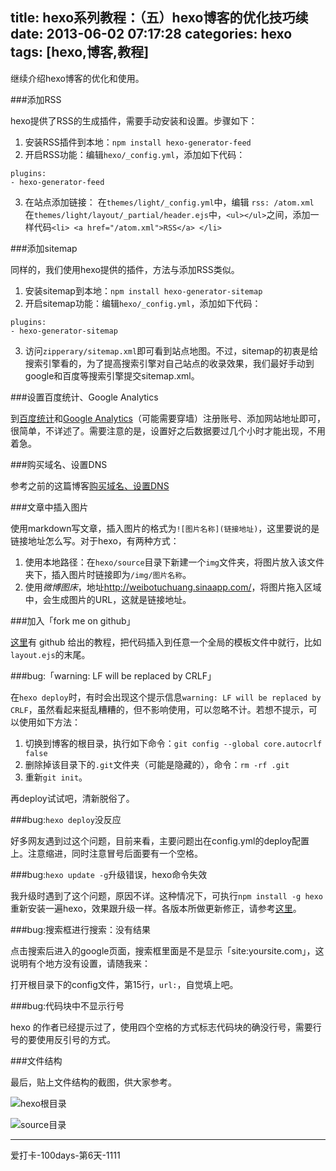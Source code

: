 title: hexo系列教程：（五）hexo博客的优化技巧续
date: 2013-06-02 07:17:28
categories: hexo
tags: [hexo,博客,教程]
---
继续介绍hexo博客的优化和使用。

###添加RSS

hexo提供了RSS的生成插件，需要手动安装和设置。步骤如下：

1. 安装RSS插件到本地：`npm install hexo-generator-feed`
2. 开启RSS功能：编辑`hexo/_config.yml`，添加如下代码：
```
plugins:
- hexo-generator-feed
```
3. 在站点添加链接：
在`themes/light/_config.yml`中，编辑 `rss: /atom.xml`  
在`themes/light/layout/_partial/header.ejs`中，`<ul></ul>`之间，添加一样代码`<li> <a href="/atom.xml">RSS</a> </li>`


###添加sitemap

同样的，我们使用hexo提供的插件，方法与添加RSS类似。

1. 安装sitemap到本地：`npm install hexo-generator-sitemap`
2. 开启sitemap功能：编辑`hexo/_config.yml`，添加如下代码：
```
plugins:
- hexo-generator-sitemap
```
3. 访问`zipperary/sitemap.xml`即可看到站点地图。不过，sitemap的初衷是给搜索引擎看的，为了提高搜索引擎对自己站点的收录效果，我们最好手动到google和百度等搜索引擎提交sitemap.xml。

###设置百度统计、Google Analytics
<!--more-->
到[百度统计](http://tongji.baidu.com/web/welcome/login)和[Google Analytics](http://www.google.com/analytics/)（可能需要穿墙）注册账号、添加网站地址即可，很简单，不详述了。需要注意的是，设置好之后数据要过几个小时才能出现，不用着急。

###购买域名、设置DNS

参考之前的这篇博客[购买域名、设置DNS](http://zipperary.com/2013/05/27/domain-name-and-dns/)

###文章中插入图片

使用markdown写文章，插入图片的格式为`![图片名称](链接地址)`，这里要说的是链接地址怎么写。对于hexo，有两种方式：

1. 使用本地路径：在`hexo/source`目录下新建一个`img`文件夹，将图片放入该文件夹下，插入图片时链接即为`/img/图片名称`。
2. 使用*微博图床*，地址<http://weibotuchuang.sinaapp.com/>，将图片拖入区域中，会生成图片的URL，这就是链接地址。

###加入「fork me on github」

[这里](https://github.com/blog/273-github-ribbons)有 github 给出的教程，把代码插入到任意一个全局的模板文件中就行，比如`layout.ejs`的末尾。


###bug:「warning: LF will be replaced by CRLF」

在`hexo deploy`时，有时会出现这个提示信息`warning: LF will be replaced by CRLF`，虽然看起来挺乱糟糟的，但不影响使用，可以忽略不计。若想不提示，可以使用如下方法：

1. 切换到博客的根目录，执行如下命令：`git config --global core.autocrlf  false`
2. 删除掉该目录下的`.git`文件夹（可能是隐藏的），命令：`rm -rf .git`
3. 重新`git init`。

再deploy试试吧，清新脱俗了。

###bug:`hexo deploy`没反应

好多网友遇到过这个问题，目前来看，主要问题出在config.yml的deploy配置上。注意缩进，同时注意冒号后面要有一个空格。

###bug:`hexo update -g`升级错误，hexo命令失效

我升级时遇到了这个问题，原因不详。这种情况下，可执行`npm install -g hexo`重新安装一遍hexo，效果跟升级一样。各版本所做更新修正，请参考[这里](https://github.com/tommy351/hexo/releases)。

###bug:搜索框进行搜索：没有结果

点击搜索后进入的google页面，搜索框里面是不是显示「site:yoursite.com」，这说明有个地方没有设置，请随我来：

打开根目录下的config文件，第15行，`url:`，自觉填上吧。

###bug:代码块中不显示行号

hexo 的作者已经提示过了，使用四个空格的方式标志代码块的确没行号，需要行号的要使用反引号的方式。

###文件结构

最后，贴上文件结构的截图，供大家参考。

![hexo根目录](/img/zipperary.png)

![source目录](/img/source.png)

---
爱打卡-100days-第6天-1111

